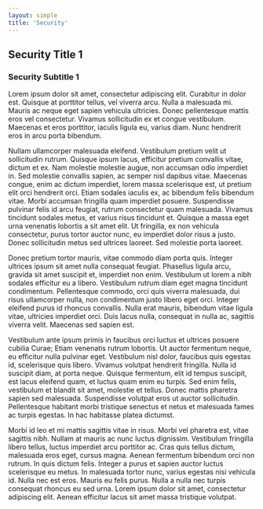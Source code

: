 ```yaml
---
layout: simple
title: 'Security'
---
```


## Security Title 1

### Security Subtitle 1

Lorem ipsum dolor sit amet, consectetur adipiscing elit. Curabitur in dolor est. Quisque at porttitor tellus, vel viverra arcu. Nulla a malesuada mi. Mauris ac neque eget sapien vehicula ultricies. Donec pellentesque mattis eros vel consectetur. Vivamus sollicitudin ex et congue vestibulum. Maecenas et eros porttitor, iaculis ligula eu, varius diam. Nunc hendrerit eros in arcu porta bibendum.

Nullam ullamcorper malesuada eleifend. Vestibulum pretium velit ut sollicitudin rutrum. Quisque ipsum lacus, efficitur pretium convallis vitae, dictum et ex. Nam molestie molestie augue, non accumsan odio imperdiet in. Sed molestie convallis sapien, ac semper nisl dapibus vitae. Maecenas congue, enim ac dictum imperdiet, lorem massa scelerisque est, ut pretium elit orci hendrerit orci. Etiam sodales iaculis ex, ac bibendum felis bibendum vitae. Morbi accumsan fringilla quam imperdiet posuere. Suspendisse pulvinar felis id arcu feugiat, rutrum consectetur quam malesuada. Vivamus tincidunt sodales metus, et varius risus tincidunt et. Quisque a massa eget urna venenatis lobortis a sit amet elit. Ut fringilla, ex non vehicula consectetur, purus tortor auctor nunc, eu imperdiet dolor risus a justo. Donec sollicitudin metus sed ultrices laoreet. Sed molestie porta laoreet.

Donec pretium tortor mauris, vitae commodo diam porta quis. Integer ultrices ipsum sit amet nulla consequat feugiat. Phasellus ligula arcu, gravida sit amet suscipit et, imperdiet non enim. Vestibulum ut lorem a nibh sodales efficitur eu a libero. Vestibulum rutrum diam eget magna tincidunt condimentum. Pellentesque commodo, orci quis viverra malesuada, dui risus ullamcorper nulla, non condimentum justo libero eget orci. Integer eleifend purus id rhoncus convallis. Nulla erat mauris, bibendum vitae ligula vitae, ultricies imperdiet orci. Duis lacus nulla, consequat in nulla ac, sagittis viverra velit. Maecenas sed sapien est.

Vestibulum ante ipsum primis in faucibus orci luctus et ultrices posuere cubilia Curae; Etiam venenatis rutrum lobortis. Ut auctor fermentum neque, eu efficitur nulla pulvinar eget. Vestibulum nisl dolor, faucibus quis egestas id, scelerisque quis libero. Vivamus volutpat hendrerit fringilla. Nulla id suscipit diam, at porta neque. Quisque fermentum, elit id tempus suscipit, est lacus eleifend quam, et luctus quam enim eu turpis. Sed enim felis, vestibulum et blandit sit amet, molestie et tellus. Donec mattis pharetra sapien sed malesuada. Suspendisse volutpat eros ut auctor sollicitudin. Pellentesque habitant morbi tristique senectus et netus et malesuada fames ac turpis egestas. In hac habitasse platea dictumst.

Morbi id leo et mi mattis sagittis vitae in risus. Morbi vel pharetra est, vitae sagittis nibh. Nullam at mauris ac nunc luctus dignissim. Vestibulum fringilla libero tellus, luctus imperdiet arcu porttitor ac. Cras quis tellus dictum, malesuada eros eget, cursus magna. Aenean fermentum bibendum orci non rutrum. In quis dictum felis. Integer a purus et sapien auctor luctus scelerisque eu metus. In malesuada tortor nunc, varius egestas nisi vehicula id. Nulla nec est eros. Mauris eu felis purus. Nulla a nulla nec turpis consequat rhoncus eu sed urna. Lorem ipsum dolor sit amet, consectetur adipiscing elit. Aenean efficitur lacus sit amet massa tristique volutpat.
